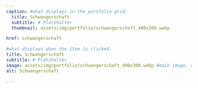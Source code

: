 ```yaml
---
caption: #what displays in the portfolio grid:
  title: Schwangerschaft
  subtitle: # Platzhalter
  thumbnail: assets/img/portfolio/schwangerschaft_400x300.webp

href: schwangerschaft

#what displays when the item is clicked:
title: Schwangerschaft
subtitle: # Platzhalter
image: assets/img/portfolio/schwangerschaft_400x300.webp #main image, can be a link or a file in assets/img/portfolio
alt: Schwangerschaft

---
```




